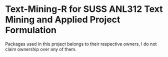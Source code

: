# Text-Mining-R for SUSS ANL312 Text Mining and Applied Project Formulation
Packages used in this project belongs to their respective owners, I do not claim ownership over any of them.
